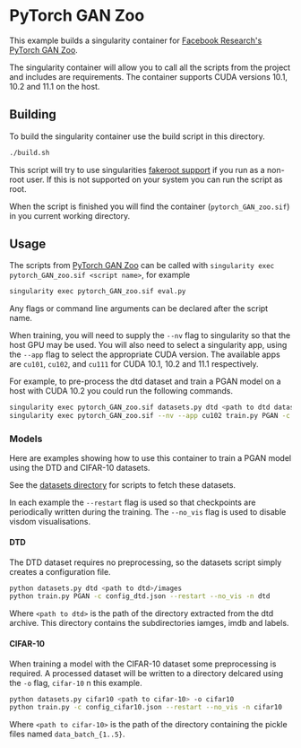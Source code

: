 # PyTorch GAN Zoo

This example builds a singularity container for [Facebook Research's PyTorch GAN
Zoo](https://github.com/facebookresearch/pytorch_GAN_zoo).

The singularity container will allow you to call all the scripts from the
project and includes are requirements. The container supports CUDA versions
10.1, 10.2 and 11.1 on the host.

## Building

To build the singularity container use the build script in this directory.

```bash
./build.sh
```

This script will try to use singularities [fakeroot
support](https://sylabs.io/guides/3.5/user-guide/fakeroot.html) if you run as a
non-root user. If this is not supported on your system you can run the script as
root.

When the script is finished you will find the container (`pytorch_GAN_zoo.sif`)
in you current working directory.

## Usage

The scripts from [PyTorch GAN
Zoo](https://github.com/facebookresearch/pytorch_GAN_zoo) can be called with
`singularity exec pytorch_GAN_zoo.sif <script name>`, for example

```bash
singularity exec pytorch_GAN_zoo.sif eval.py
```

Any flags or command line arguments can be declared after the script name.

When training, you will need to supply the `--nv` flag to singularity so that
the host GPU may be used. You will also need to select a singularity app, using
the `--app` flag to select the appropriate CUDA version. The available apps are
`cu101`, `cu102`, and `cu111` for CUDA 10.1, 10.2 and 11.1 respectively.

For example, to pre-process the dtd dataset and train a PGAN model on a host
with CUDA 10.2 you could run the following commands.

```bash
singularity exec pytorch_GAN_zoo.sif datasets.py dtd <path to dtd dataset>/images/
singularity exec pytorch_GAN_zoo.sif --nv --app cu102 train.py PGAN -c config_dtd.json --restart --no_vis -n dtd
```

### Models

Here are examples showing how to use this container to train a PGAN model using
the DTD and CIFAR-10 datasets.

See the [datasets directory](../../datasets/) for scripts to fetch these
datasets.

In each example the `--restart` flag is used so that checkpoints are
periodically written during the training. The `--no_vis` flag is used to disable
visdom visualisations.

#### DTD

The DTD dataset requires no preprocessing, so the datasets script simply creates
a configuration file.

```bash
python datasets.py dtd <path to dtd>/images
python train.py PGAN -c config_dtd.json --restart --no_vis -n dtd
```

Where `<path to dtd>` is the path of the directory extracted from the dtd
archive. This directory contains the subdirectories iamges, imdb and labels.

#### CIFAR-10

When training a model with the CIFAR-10 dataset some preprocessing is required.
A processed dataset will be written to a directory delcared using the `-o` flag,
`cifar-10` n this example.

```bash
python datasets.py cifar10 <path to cifar-10> -o cifar10
python train.py -c config_cifar10.json --restart --no_vis -n cifar10
```

Where `<path to cifar-10>` is the path of the directory containing the pickle
files named `data_batch_{1..5}`.
